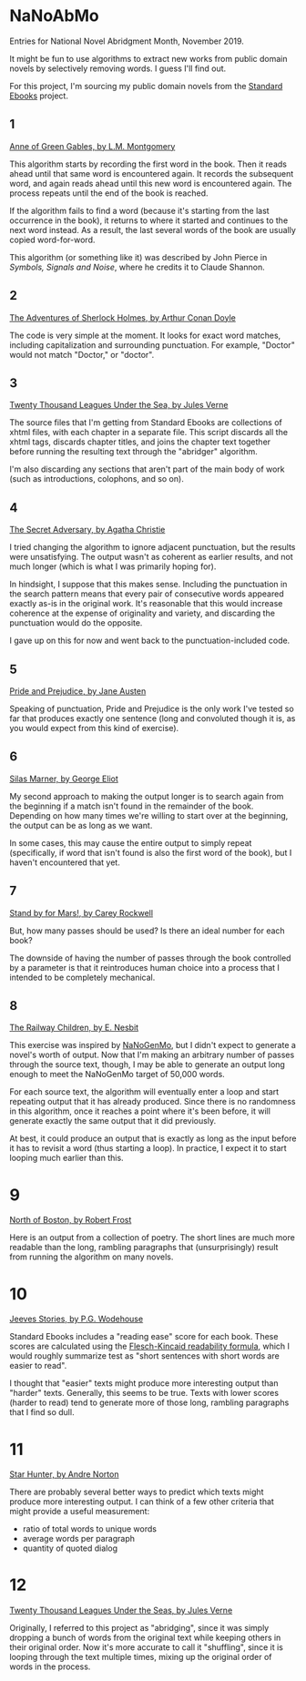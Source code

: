 # NaNoAbMo
Entries for National Novel Abridgment Month, November 2019.

It might be fun to use algorithms to extract new works from public domain novels by selectively removing words. I guess I'll find out.

For this project, I'm sourcing my public domain novels from the [Standard Ebooks](https://standardebooks.org/) project.

## 1
[Anne of Green Gables, by L.M. Montgomery](./01-l-m-montgomery_anne-of-green-gables.md)

This algorithm starts by recording the first word in the book. Then it reads ahead until that same word is encountered again. It records the subsequent word, and again reads ahead until this new word is encountered again. The process repeats until the end of the book is reached.

If the algorithm fails to find a word (because it's starting from the last occurrence in the book), it returns to where it started and continues to the next word instead. As a result, the last several words of the book are usually copied word-for-word.

This algorithm (or something like it) was described by John Pierce in *Symbols, Signals and Noise*, where he credits it to Claude Shannon.

## 2
[The Adventures of Sherlock Holmes, by Arthur Conan Doyle](./02-arthur-conan-doyle_the-adventures-of-sherlock-holmes.md)

The code is very simple at the moment. It looks for exact word matches, including capitalization and surrounding punctuation. For example, "Doctor" would not match "Doctor," or "doctor".

## 3
[Twenty Thousand Leagues Under the Sea, by Jules Verne](03-jules-verne_twenty-thousand-leagues-under-the-seas.md)

The source files that I'm getting from Standard Ebooks are collections of xhtml files, with each chapter in a separate file. This script discards all the xhtml tags, discards chapter titles, and joins the chapter text together before running the resulting text through the "abridger" algorithm.

I'm also discarding any sections that aren't part of the main body of work (such as introductions, colophons, and so on).

## 4
[The Secret Adversary, by Agatha Christie](04-agatha-christie_the-secret-adversary.md)

I tried changing the algorithm to ignore adjacent punctuation, but the results were unsatisfying. The output wasn't as coherent as earlier results, and not much longer (which is what I was primarily hoping for).

In hindsight, I suppose that this makes sense. Including the punctuation in the search pattern means that every pair of consecutive words appeared exactly as-is in the original work. It's reasonable that this would increase coherence at the expense of originality and variety, and discarding the punctuation would do the opposite.

I gave up on this for now and went back to the punctuation-included code.

## 5
[Pride and Prejudice, by Jane Austen](05-jane-austen_pride-and-prejudice.md)

Speaking of punctuation, Pride and Prejudice is the only work I've tested so far that produces exactly one sentence (long and convoluted though it is, as you would expect from this kind of exercise).

## 6
[Silas Marner, by George Eliot](06-george-eliot_silas-marner_r13.md)

My second approach to making the output longer is to search again from the beginning if a match isn't found in the remainder of the book. Depending on how many times we're willing to start over at the beginning, the output can be as long as we want.

In some cases, this may cause the entire output to simply repeat (specifically, if word that isn't found is also the first word of the book), but I haven't encountered that yet.

## 7
[Stand by for Mars!, by Carey Rockwell](07-carey-rockwell_stand-by-for-mars_r100.md)

But, how many passes should be used? Is there an ideal number for each book?

The downside of having the number of passes through the book controlled by a parameter is that it reintroduces human choice into a process that I intended to be completely mechanical.

## 8
[The Railway Children, by E. Nesbit](08-e-nesbit_the-railway-children_r200.md)

This exercise was inspired by [NaNoGenMo](https://nanogenmo.github.io/), but I didn't expect to generate a novel's worth of output. Now that I'm making an arbitrary number of passes through the source text, though, I may be able to generate an output long enough to meet the NaNoGenMo target of 50,000 words.

For each source text, the algorithm will eventually enter a loop and start repeating output that it has already produced. Since there is no randomness in this algorithm, once it reaches a point where it's been before, it will generate exactly the same output that it did previously.

At best, it could produce an output that is exactly as long as the input before it has to revisit a word (thus starting a loop). In practice, I expect it to start looping much earlier than this.

# 9
[North of Boston, by Robert Frost](09-robert-frost_north-of-boston_r16.md)

Here is an output from a collection of poetry. The short lines are much more readable than the long, rambling paragraphs that (unsurprisingly) result from running the algorithm on many novels.

# 10
[Jeeves Stories, by P.G. Wodehouse](10-p-g-wodehouse_jeeves-stories_r51.md)

Standard Ebooks includes a "reading ease" score for each book. These scores are calculated using the [Flesch-Kincaid readability formula](https://en.wikipedia.org/wiki/Flesch%E2%80%93Kincaid_readability_tests), which I would roughly summarize test as "short sentences with short words are easier to read".

I thought that "easier" texts might produce more interesting output than "harder" texts. Generally, this seems to be true. Texts with lower scores (harder to read) tend to generate more of those long, rambling paragraphs that I find so dull.

# 11
[Star Hunter, by Andre Norton](11-andre-norton_star_hunter.md)

There are probably several better ways to predict which texts might produce more interesting output. I can think of a few other criteria that might provide a useful measurement:

* ratio of total words to unique words
* average words per paragraph
* quantity of quoted dialog

# 12
[Twenty Thousand Leagues Under the Seas, by Jules Verne](12-jules-verne_twenty-thousand-leagues-under-the-seas_r10.md)

Originally, I referred to this project as "abridging", since it was simply dropping a bunch of words from the original text while keeping others in their original order. Now it's more accurate to call it "shuffling", since it is looping through the text multiple times, mixing up the original order of words in the process.